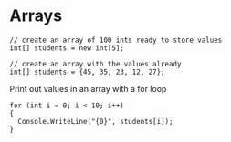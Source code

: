 # Arrays


```
// create an array of 100 ints ready to store values
int[] students = new int[5];

// create an array with the values already
int[] students = {45, 35, 23, 12, 27};
```

Print out values in an array with a for loop

```
for (int i = 0; i < 10; i++)
{
  Console.WriteLine("{0}", students[i]);
}
```


